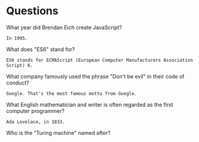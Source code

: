 # Questions

What year did Brendan Eich create JavaScript?

```
In 1995.
```

What does "ES6" stand for?

```
ES6 stands for ECMAScript (European Computer Manufacturers Association Script) 6.
```

What company famously used the phrase "Don't be evil" in their code of conduct?

```
Google. That's the most famous motto from Google. 
```

What English mathematician and writer is often regarded as the first computer programmer?

```
Ada Lovelace, in 1833.
```

Who is the "Turing machine" named after?

```

```
